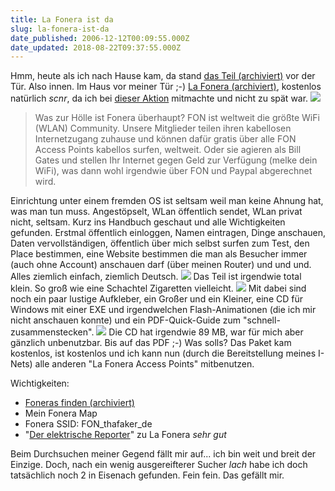 ```yaml
---
title: La Fonera ist da
slug: la-fonera-ist-da
date_published: 2006-12-12T00:09:55.000Z
date_updated: 2018-08-22T09:37:55.000Z
---
```


Hmm, heute als ich nach Hause kam, da stand [das Teil (archiviert)](http://web.archive.org/web/20061210004329/http://de.fon.com:80/) vor der Tür. Also innen. Im Haus vor meiner Tür ;-) [La Fonera (archiviert)](http://web.archive.org/web/20061214173540/http://de.fon.com:80/info/whats_fon.php), kostenlos natürlich *scnr*, da ich bei [dieser Aktion](__GHOST_URL__/31/gratis-wlan-router-noch-bis-freitag/) mitmachte und nicht zu spät war.
[![](//lh5.google.com/image/jan.weblog/RX3xtfdirgI/AAAAAAAACAw/bun476tIfds/s288/fon1.JPG)](http://picasaweb.google.com/jan.weblog/WeblogMiscellaneousThings/photo#5007424124547673602)

> Was zur Hölle ist Fonera überhaupt? FON ist weltweit die größte WiFi (WLAN) Community. Unsere Mitglieder teilen ihren kabellosen Internetzugang zuhause und können dafür gratis über alle FON Access Points kabellos surfen, weltweit. Oder sie agieren als Bill Gates und stellen Ihr Internet gegen Geld zur Verfügung (melke dein WiFi), was dann wohl irgendwie über FON und Paypal abgerechnet wird.

Einrichtung unter einem fremden OS ist seltsam weil man keine Ahnung hat, was man tun muss. Angestöpselt, WLan öffentlich sendet, WLan privat nicht, seltsam. Kurz ins Handbuch geschaut und alle Wichtigkeiten gefunden. Erstmal öffentlich einloggen, Namen eintragen, Dinge anschauen, Daten vervollständigen, öffentlich über mich selbst surfen zum Test, den Place bestimmen, eine Website bestimmen die man als Besucher immer (auch ohne Account) anschauen darf (über meinen Router) und und und. Alles ziemlich einfach, ziemlich Deutsch.
[![](//lh3.google.com/image/jan.weblog/RX3xz_dirhI/AAAAAAAACA4/04mHLHiVz0k/s288/fon4.JPG)](http://picasaweb.google.com/jan.weblog/WeblogMiscellaneousThings/photo#5007424236216823314)
Das Teil ist irgendwie total klein. So groß wie eine Schachtel Zigaretten vielleicht.
[![](//lh6.google.com/image/jan.weblog/RX3xkvdireI/AAAAAAAACAg/IPRQa2v0x9Y/s288/fon2.JPG)](http://picasaweb.google.com/jan.weblog/WeblogMiscellaneousThings/photo#5007423974223818210)
Mit dabei sind noch ein paar lustige Aufkleber, ein Großer und ein Kleiner, eine CD für Windows mit einer EXE und irgendwelchen Flash-Animationen (die ich mir nicht anschauen konnte) und ein PDF-Quick-Guide zum "schnell-zusammenstecken". 
[![](//lh5.google.com/image/jan.weblog/RX3xpfdirfI/AAAAAAAACAo/yE_qJO1KOPQ/s288/fon3.JPG)](http://picasaweb.google.com/jan.weblog/WeblogMiscellaneousThings/photo#5007424055828196850)
Die CD hat irgendwie 89 MB, war für mich aber gänzlich unbenutzbar. Bis auf das PDF ;-) Was solls? Das Paket kam kostenlos, ist kostenlos und ich kann nun (durch die Bereitstellung meines I-Nets) alle anderen "La Fonera Access Points" mitbenutzen.

Wichtigkeiten:
- [Foneras finden (archiviert)](http://web.archive.org/web/20061114012256/http://www.maps.fon.com:80/)
- Mein Fonera Map
- Fonera SSID: FON_thafaker_de
- "[Der elektrische Reporter](http://www.elektrischer-reporter.de/index.php/site/film/14/)" zu La Fonera *sehr gut*

Beim Durchsuchen meiner Gegend fällt mir auf... ich bin weit und breit der Einzige. Doch, nach ein wenig ausgereifterer Sucher *lach* habe ich doch tatsächlich noch 2 in Eisenach gefunden. Fein fein. Das gefällt mir.
